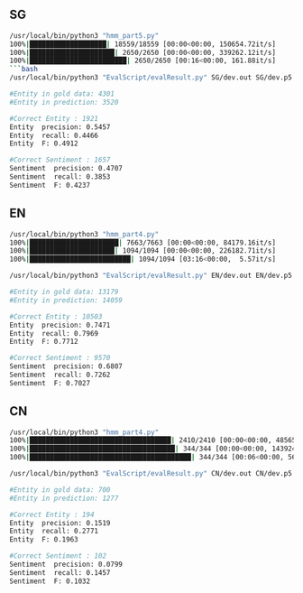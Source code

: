 ## SG

```bash
/usr/local/bin/python3 "hmm_part5.py"
100%|███████████████████| 18559/18559 [00:00<00:00, 150654.72it/s]
100%|█████████████████████| 2650/2650 [00:00<00:00, 339262.12it/s]
100%|████████████████████████| 2650/2650 [00:16<00:00, 161.88it/s]
```bash
/usr/local/bin/python3 "EvalScript/evalResult.py" SG/dev.out SG/dev.p5.out

#Entity in gold data: 4301
#Entity in prediction: 3520

#Correct Entity : 1921
Entity  precision: 0.5457
Entity  recall: 0.4466
Entity  F: 0.4912

#Correct Sentiment : 1657
Sentiment  precision: 0.4707
Sentiment  recall: 0.3853
Sentiment  F: 0.4237
```


## EN

```bash
/usr/local/bin/python3 "hmm_part4.py"
100%|██████████████████████| 7663/7663 [00:00<00:00, 84179.16it/s]
100%|█████████████████████| 1094/1094 [00:00<00:00, 226182.71it/s]
100%|█████████████████████████| 1094/1094 [03:16<00:00,  5.57it/s]
```

```bash
/usr/local/bin/python3 "EvalScript/evalResult.py" EN/dev.out EN/dev.p5.out

#Entity in gold data: 13179
#Entity in prediction: 14059

#Correct Entity : 10503
Entity  precision: 0.7471
Entity  recall: 0.7969
Entity  F: 0.7712

#Correct Sentiment : 9570
Sentiment  precision: 0.6807
Sentiment  recall: 0.7262
Sentiment  F: 0.7027
```
## CN

```bash
/usr/local/bin/python3 "hmm_part4.py"
100%|███████████████████████████████████| 2410/2410 [00:00<00:00, 48565.01it/s]
100%|████████████████████████████████████| 344/344 [00:00<00:00, 143924.25it/s]
100%|████████████████████████████████████████| 344/344 [00:06<00:00, 56.09it/s]
```

```bash
/usr/local/bin/python3 "EvalScript/evalResult.py" CN/dev.out CN/dev.p5.out

#Entity in gold data: 700
#Entity in prediction: 1277

#Correct Entity : 194
Entity  precision: 0.1519
Entity  recall: 0.2771
Entity  F: 0.1963

#Correct Sentiment : 102
Sentiment  precision: 0.0799
Sentiment  recall: 0.1457
Sentiment  F: 0.1032
```
